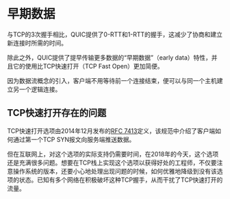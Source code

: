 # 早期数据

与TCP的3次握手相比，QUIC提供了0-RTT和1-RTT的握手，这减少了协商和建立新连接时所需的时间。

除此之外，QUIC提供了提早传输更多数据的“早期数据”（early data）特性，并且它的使用比TCP快速打开（TCP Fast Open）更加简便。

因为数据流概念的引入，客户端不用等待前一个连接结束，便可以与同一个主机建立另一个逻辑连接。

## TCP快速打开存在的问题

TCP快速打开选项由2014年12月发布的[RFC 7413](https://tools.ietf.org/html/rfc7413)定义，该规范中介绍了客户端如何通过第一个TCP SYN报文向服务端推送数据。

但在互联网上，对这个选项的实际支持仍需要时间，在2018年的今天，这个选项还是充满很多问题。想要在TCP栈上实现这个选项以获得好处的工程师，不仅要注意操作系统的版本，还要小心地处理出现问题的时候，如何优雅地降级到没有该选项的状态。已知有多个网络在积极破坏这种TCP握手，从而干扰了TCP快速打开的流量。

